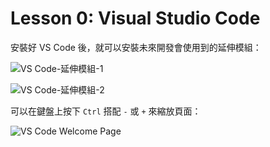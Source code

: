 # Lesson 0: Visual Studio Code

安裝好 VS Code 後，就可以安裝未來開發會使用到的延伸模組：

![VS Code-延伸模組-1](https://github.com/user-attachments/assets/b134e7db-87e7-486e-b08c-1031e81861ae)

![VS Code-延伸模組-2](https://github.com/user-attachments/assets/2db3c4a0-a3db-4048-aad6-d74be3984f90)

可以在鍵盤上按下 `Ctrl` 搭配 `-` 或 `+` 來縮放頁面：

![VS Code Welcome Page](https://github.com/user-attachments/assets/52e37494-8441-4b7a-9aa9-10e883a3cb8b)
